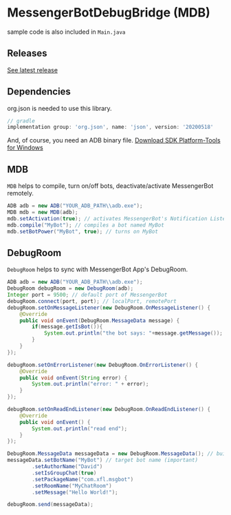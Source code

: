 # MessengerBotDebugBridge (MDB)
sample code is also included in `Main.java`

## Releases
[See latest release](https://github.com/VioletXF/MessengerBotDebugBridge/releases)

## Dependencies
org.json is needed to use this library.
```gradle
// gradle
implementation group: 'org.json', name: 'json', version: '20200518'
```

And, of course, you need an ADB binary file. [Download SDK Platform-Tools for Windows](https://developer.android.com/studio/releases/platform-tools)

## MDB
`MDB` helps to compile, turn on/off bots, deactivate/activate MessengerBot remotely.
```java
ADB adb = new ADB("YOUR_ADB_PATH\\adb.exe");
MDB mdb = new MDB(adb);
mdb.setActivation(true); // activates MessengerBot's Notification Listener
mdb.compile("MyBot"); // compiles a bot named MyBot
mdb.setBotPower("MyBot", true); // turns on MyBot
```

## DebugRoom
`DebugRoom` helps to sync with MessengerBot App's DebugRoom.
```java
ADB adb = new ADB("YOUR_ADB_PATH\\adb.exe");
DebugRoom debugRoom = new DebugRoom(adb);
Integer port = 9500; // default port of MessengerBot
debugRoom.connect(port, port); // localPort, remotePort
debugRoom.setOnMessageListener(new DebugRoom.OnMessageListener() {
    @Override
    public void onEvent(DebugRoom.MessageData message) {
        if(message.getIsBot()){
            System.out.println("the bot says: "+message.getMessage());
        }
    }
});

debugRoom.setOnErrorListener(new DebugRoom.OnErrorListener() {
    @Override
    public void onEvent(String error) {
        System.out.println("error: " + error);
    }
});

debugRoom.setOnReadEndListener(new DebugRoom.OnReadEndListener() {
    @Override
    public void onEvent() {
        System.out.println("read end");
    }
});

DebugRoom.MessageData messageData = new DebugRoom.MessageData(); // build message to send
messageData.setBotName("MyBot") // target bot name (important)
        .setAuthorName("David")
        .setIsGroupChat(true)
        .setPackageName("com.xfl.msgbot")
        .setRoomName("MyChatRoom")
        .setMessage("Hello World!");

debugRoom.send(messageData);
```
